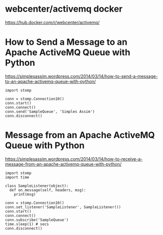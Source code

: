 # webcenter/activemq docker #

https://hub.docker.com/r/webcenter/activemq/



# How to Send a Message to an Apache ActiveMQ Queue with Python #

https://simplesassim.wordpress.com/2014/03/14/how-to-send-a-message-to-an-apache-activemq-queue-with-python/

```
import stomp

conn = stomp.Connection10()
conn.start()
conn.connect()
conn.send('SampleQueue', 'Simples Assim')
conn.disconnect()
```


# Message from an Apache ActiveMQ Queue with Python #

https://simplesassim.wordpress.com/2014/03/14/how-to-receive-a-message-from-an-apache-activemq-queue-with-python/

```
import stomp
import time
 
class SampleListener(object):
  def on_message(self, headers, msg):
    print(msg)
 
conn = stomp.Connection10()
conn.set_listener('SampleListener', SampleListener())
conn.start()
conn.connect()
conn.subscribe('SampleQueue')
time.sleep(1) # secs
conn.disconnect()
```
